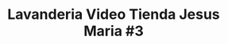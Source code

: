 ---
title: "Lavanderia Video Tienda Jesus Maria #3"
url: /omega/lavanderia-video-tienda-jesus-maria-3/
shop: laundry
---